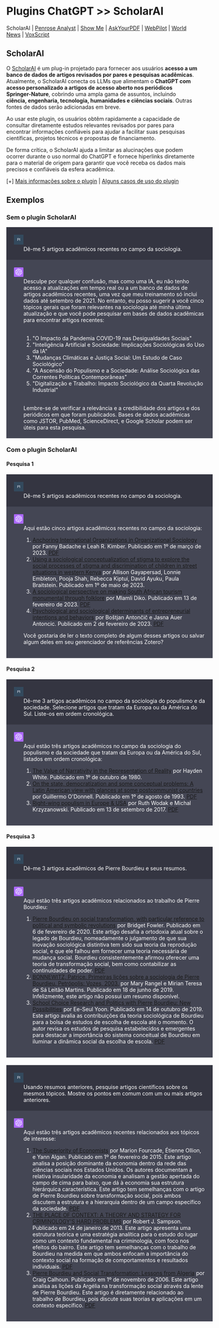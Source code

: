 # Plugins ChatGPT >> ScholarAI

ScholarAI | [Penrose Analyst](penrose.md) | [Show Me](showme.md) | [AskYourPDF](askyourpdf.md) | [WebPilot](webpilot.md) | [World News](worldnews.md) | [VoxScript](voxscript.md)

## ScholarAI

O [ScholarAI](https://www.linkedin.com/company/scholar-ai/) é um plug-in projetado para fornecer aos usuários **acesso a um banco de dados de artigos revisados por pares e pesquisas acadêmicas**. Atualmente, o ScholarAI conecta os LLMs que alimentam o **ChatGPT com acesso personalizado a artigos de acesso aberto nos periódicos Springer-Nature**, cobrindo uma ampla gama de assuntos, incluindo **ciência, engenharia, tecnologia, humanidades e ciências sociais**. Outras fontes de dados serão adicionadas em breve.

Ao usar este plugin, os usuários obtêm rapidamente a capacidade de consultar diretamente estudos relevantes revisados por pares para encontrar informações confiáveis para ajudar a facilitar suas pesquisas científicas, projetos técnicos e propostas de financiamento. 

De forma crítica, o ScholarAI ajuda a limitar as alucinações que podem ocorrer durante o uso normal do ChatGPT e fornece hiperlinks diretamente para o material de origem para garantir que você receba os dados mais precisos e confiáveis da esfera acadêmica.

[+] [Mais informações sobre o plugin](https://roihacks.com/scholarai-chatgpt-plugin/) | [Alguns casos de uso do plugin](https://roihacks.com/scholarai-chatgpt-plugin/#What_the_Penrose_Analyst_ChatGPT_Plugin_can_do_and_how_can_you_use_it)

## Exemplos

### Sem o plugin ScholarAI

<div style="width:100%; float:left; background-color:#343541; color:white; padding:20px; margin: 0;">
<div style="width:5%; float:left; padding-right:20px;"><img src="../imagens/PI.png"></div>
<div style="width:95%; float:right">Dê-me 5 artigos acadêmicos recentes no campo da sociologia.</div>
</div>

<div style="width:100%; float:left; background-color:#444654; color:white; padding:20px; margin: 0; margin-bottom: 20px;">
<div style="width:5%; float:left; padding-right:20px;"><img src="../imagens/openai.png"></div>
<div style="width:95%; float:right">Desculpe por qualquer confusão, mas como uma IA, eu não tenho acesso a atualizações em tempo real ou a um banco de dados de artigos acadêmicos recentes, uma vez que meu treinamento só inclui dados até setembro de 2021. No entanto, eu posso sugerir a você cinco tópicos gerais que foram relevantes na sociologia até minha última atualização e que você pode pesquisar em bases de dados acadêmicas para encontrar artigos recentes:<br><br><ol><li>"O Impacto da Pandemia COVID-19 nas Desigualdades Sociais"</li><li>"Inteligência Artificial e Sociedade: Implicações Sociológicas do Uso da IA"</li><li>"Mudanças Climáticas e Justiça Social: Um Estudo de Caso Sociológico"</li><li>"A Ascensão do Populismo e a Sociedade: Análise Sociológica das Correntes Políticas Contemporâneas"</li><li>"Digitalização e Trabalho: Impacto Sociológico da Quarta Revolução Industrial"</li></ol><br>Lembre-se de verificar a relevância e a credibilidade dos artigos e dos periódicos em que foram publicados. Bases de dados acadêmicas como JSTOR, PubMed, ScienceDirect, e Google Scholar podem ser úteis para esta pesquisa.</div>
</div>

### Com o plugin ScholarAI

#### Pesquisa 1

<div style="width:100%; float:left; background-color:#343541; color:white; padding:20px; margin: 0;">
<div style="width:5%; float:left; padding-right:20px;"><img src="../imagens/PI.png"></div>
<div style="width:95%; float:right">Dê-me 5 artigos acadêmicos recentes no campo da sociologia.</div>
</div>

<div style="width:100%; float:left; background-color:#444654; color:white; padding:20px; margin: 0; margin-bottom: 20px;">
<div style="width:5%; float:left; padding-right:20px;"><img src="../imagens/openai.png"></div>
<div style="width:95%; float:right">Aqui estão cinco artigos acadêmicos recentes no campo da sociologia:<ol><li><a href="https://doi.org/10.2478/sjs-2023-0002" target="_new">Anchoring International Organizations in Organizational Sociology</a> por Fanny Badache e Leah R. Kimber. Publicado em 1º de março de 2023. <a href="https://sciendo.com/pdf/10.2478/sjs-2023-0002" target="_new">PDF</a></li><li><a href="https://doi.org/10.1016/j.chiabu.2020.104803" target="_new">Using a sociological conceptualization of stigma to explore the social processes of stigma and discrimination of children in street situations in western Kenya</a> por Allison Gayapersad, Lonnie Embleton, Pooja Shah, Rebecca Kiptui, David Ayuku, Paula Braitstein. Publicado em 1º de maio de 2023.</li><li><a href="https://doi.org/10.20525/ijrbs.v12i1.2274" target="_new">A sociological perspective on making South African tourism monumental through folklore</a> por Mlamli Diko. Publicado em 13 de fevereiro de 2023. <a href="https://www.ssbfnet.com/ojs/index.php/ijrbs/article/download/2274/1664" target="_new">PDF</a></li><li><a href="https://doi.org/10.3389/fpsyg.2023.1076768" target="_new">Psychological and sociological determinants of entrepreneurial intentions and behaviors</a> por Boštjan Antončič e Jasna Auer Antoncic. Publicado em 2 de fevereiro de 2023. <a href="https://www.frontiersin.org/articles/10.3389/fpsyg.2023.1076768/pdf" target="_new">PDF</a></li></ol><p>Você gostaria de ler o texto completo de algum desses artigos ou salvar algum deles em seu gerenciador de referências Zotero?</p></div>
</div>

#### Pesquisa 2

<div style="width:100%; float:left; background-color:#343541; color:white; padding:20px; margin: 0;">
	<div style="width:5%; float:left; padding-right:20px;"><img src="../imagens/PI.png"></div>
	<div style="width:95%; float:right;">Dê-me 3 artigos acadêmicos no campo da sociologia do populismo e da sociedade. Selecione artigos que tratam da Europa ou da América do Sul. Liste-os em ordem cronológica.</div>
</div>

<div style="width:100%; float:left; background-color:#444654; color:white; padding:20px; margin: 0; margin-bottom: 20px;">
	<div style="width:5%; float:left; padding-right:20px;"><img src="../imagens/openai.png"></div>
	<div style="width:95%; float:right;">Aqui estão três artigos acadêmicos no campo da sociologia do populismo e da sociedade que tratam da Europa ou da América do Sul, listados em ordem cronológica:<ol><li><a href="https://doi.org/10.1086/448086" target="_new">The Value of Narrativity in the Representation of Reality</a> por Hayden White. Publicado em 1º de outubro de 1980.</li><li><a href="https://doi.org/10.1016/0305-750x(93)90048-e" target="_new">On the state, democratization and some conceptual problems: A Latin American view with glances at some postcommunist countries</a> por Guillermo O'Donnell. Publicado em 1º de agosto de 1993. <a href="http://www.nd.edu/~kellogg/publications/workingpapers/WPS/192.pdf" target="_new">PDF</a></li><li><a href="https://doi.org/10.1075/jlp.17042.krz" target="_new">Right-wing populism in Europe &amp; USA</a> por Ruth Wodak e Michal Krzyzanowski. Publicado em 13 de setembro de 2017. <a href="https://eprints.lancs.ac.uk/id/eprint/89138/1/JLP_16_4_Intro_RW_MK_Pre_Pub.pd.pdf" target="_new">PDF</a></li></ol></div>
</div>

#### Pesquisa 3
	
<div style="width:100%; float:left; background-color:#343541; color:white; padding:20px; margin: 0;">
	<div style="width:5%; float:left; padding-right:20px;"><img src="../imagens/PI.png"></div>
	<div style="width:95%; float:right;">Dê-me 3 artigos acadêmicos de Pierre Bourdieu e seus resumos.</div>
</div>

<div style="width:100%; float:left; background-color:#444654; color:white; padding:20px; margin: 0; margin-bottom: 20px;">
	<div style="width:5%; float:left; padding-right:20px;"><img src="../imagens/openai.png"></div>
	<div style="width:95%; float:right;">Aqui estão três artigos acadêmicos relacionados ao trabalho de Pierre Bourdieu:<ol><li><a href="https://doi.org/10.1007/s11186-019-09375-z" target="_new">Pierre Bourdieu on social transformation, with particular reference to political and symbolic revolutions</a> por Bridget Fowler. Publicado em 6 de fevereiro de 2020. Este artigo desafia a ortodoxia atual sobre o legado de Bourdieu, nomeadamente o julgamento de que sua inovação sociológica distintiva tem sido sua teoria da reprodução social, e que ele falhou em fornecer uma teoria necessária de mudança social. Bourdieu consistentemente afirmou oferecer uma teoria de transformação social, bem como contabilizar as continuidades de poder. <a href="http://eprints.gla.ac.uk/207320/1/207320.pdf" target="_new">PDF</a></li><li><a href="https://doi.org/10.24109/2176-6681.rbep.89i221.731" target="_new">BONNEWITZ, Patrice. Primeiras lições sobre a sociologia de Pierre Bourdieu. Petrópolis: Vozes, 2003.</a> por Mary Rangel e Mirian Teresa de Sá Leitão Martins. Publicado em 18 de junho de 2019. Infelizmente, este artigo não possui um resumo disponível.</li><li><a href="https://doi.org/10.1177/0895904819881153" target="_new">School Choice Research and Politics with Pierre Bourdieu: New Possibilities</a> por Ee-Seul Yoon. Publicado em 14 de outubro de 2019. Este artigo avalia as contribuições da teoria sociológica de Bourdieu para a bolsa de estudos de escolha de escola até o momento. O autor revisa os estudos de pesquisa estabelecidos e emergentes para destacar a importância do sistema conceitual de Bourdieu em iluminar a dinâmica social da escolha de escola. <a href="https://journals.sagepub.com/doi/pdf/10.1177/0895904819881153" target="_new">PDF</a></li></ol></div>
</div>

<div style="width:100%; float:left; background-color:#343541; color:white; padding:20px; margin: 0;">
	<div style="width:5%; float:left; padding-right:20px;"><img src="../imagens/PI.png"></div>
	<div style="width:95%; float:right;">Usando resumos anteriores, pesquise artigos científicos sobre os mesmos tópicos. Mostre os pontos em comum com um ou mais artigos anteriores.</div>
</div>

<div style="width:100%; float:left; background-color:#444654; color:white; padding:20px; margin: 0; margin-bottom: 20px;">
	<div style="width:5%; float:left; padding-right:20px;"><img src="../imagens/openai.png"></div>
	<div style="width:95%; float:right;">Aqui estão três artigos acadêmicos recentes relacionados aos tópicos de interesse:<ol><li><a href="https://doi.org/10.1257/jep.29.1.89" target="_new">The Superiority of Economists</a> por Marion Fourcade, Étienne Ollion, e Yann Algan. Publicado em 1º de fevereiro de 2015. Este artigo analisa a posição dominante da economia dentro da rede das ciências sociais nos Estados Unidos. Os autores documentam a relativa insularidade da economia e analisam a gestão apertada do campo de cima para baixo, que dá à economia sua estrutura hierárquica característica. Este artigo tem semelhanças com o artigo de Pierre Bourdieu sobre transformação social, pois ambos discutem a estrutura e a hierarquia dentro de um campo específico da sociedade. <a href="https://hal-sciencespo.archives-ouvertes.fr/hal-03392966/document" target="_new">PDF</a></li><li><a href="https://doi.org/10.1111/1745-9125.12002" target="_new">THE PLACE OF CONTEXT: A THEORY AND STRATEGY FOR CRIMINOLOGY'S HARD PROBLEMS</a> por Robert J. Sampson. Publicado em 24 de janeiro de 2013. Este artigo apresenta uma estrutura teórica e uma estratégia analítica para o estudo do lugar como um contexto fundamental na criminologia, com foco nos efeitos do bairro. Este artigo tem semelhanças com o trabalho de Bourdieu na medida em que ambos enfocam a importância do contexto social na formação de comportamentos e resultados individuais. <a href="https://dash.harvard.edu/bitstream/1/11324028/1/ASC%20Presidential%20Address_Sampson_Final.pdf" target="_new">PDF</a></li><li><a href="https://doi.org/10.1111/j.1467-7660.2006.00535.x" target="_new">Pierre Bourdieu and Social Transformation: Lessons from Algeria</a> por Craig Calhoun. Publicado em 1º de novembro de 2006. Este artigo analisa as lições da Argélia na transformação social através da lente de Pierre Bourdieu. Este artigo é diretamente relacionado ao trabalho de Bourdieu, pois discute suas teorias e aplicações em um contexto específico. <a href="http://eprints.lse.ac.uk/42609/1/Pierre%20Bourdieu%20and%20social%20transformation%20%28lsero%29.pdf" target="_new">PDF</a></li></ol></div>
</div>
